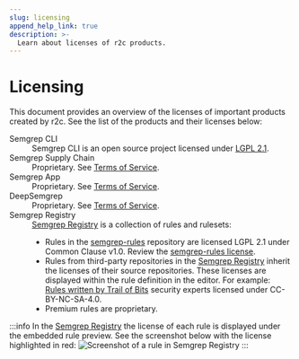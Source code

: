 ```yaml
---
slug: licensing
append_help_link: true
description: >-
  Learn about licenses of r2c products.
---
```


# Licensing

This document provides an overview of the licenses of important products created by r2c. See the list of the products and their licenses below:

<dl>
  <dt>Semgrep CLI</dt>
    <dd>Semgrep CLI is an open source project licensed under <a href="https://github.com/returntocorp/semgrep/blob/develop/LICENSE">LGPL 2.1</a>.</dd>
  <dt>Semgrep Supply Chain</dt>
    <dd>Proprietary. See <a href="https://semgrep.dev/terms">Terms of Service</a>.</dd>
  <dt>Semgrep App</dt>
    <dd>Proprietary. See <a href="https://semgrep.dev/terms">Terms of Service</a>.</dd>
  <dt>DeepSemgrep</dt>
    <dd>Proprietary. See <a href="https://semgrep.dev/terms">Terms of Service</a>.</dd>
  <dt>Semgrep Registry</dt>
    <dd>
    <a href="https://semgrep.dev/explore">Semgrep Registry</a> is a collection of rules and rulesets:
    <ul>
    <li>Rules in the <a href="https://github.com/returntocorp/semgrep-rules">semgrep-rules</a> repository are licensed LGPL 2.1 under Common Clause v1.0. Review the <a href="https://github.com/returntocorp/semgrep-rules/blob/develop/LICENSE#L10">semgrep-rules license</a>.</li>
    <li>Rules from third-party repositories in the <a href="https://semgrep.dev/explore">Semgrep Registry</a> inherit the licenses of their source repositories. These licenses are displayed within the rule definition in the editor. For example: <a href="https://semgrep.dev/p/trailofbits">Rules written by Trail of Bits</a> security experts licensed under CC-BY-NC-SA-4.0.</li>
    <li>Premium rules are proprietary.</li>
    </ul>
    </dd>
</dl>

:::info
In the [Semgrep Registry](https://semgrep.dev/explore) the license of each rule is displayed under the embedded rule preview. See the screenshot below with the license highlighted in red:
![Screenshot of a rule in Semgrep Registry](/img/semgrep-registry-license.png)
:::